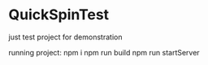 # QuickSpinTest
just test project for demonstration

running project:
npm i
npm run build
npm run startServer

